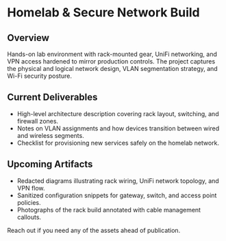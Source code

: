 # Homelab & Secure Network Build

## Overview
Hands-on lab environment with rack-mounted gear, UniFi networking, and VPN access hardened to mirror production controls. The project captures the physical and logical network design, VLAN segmentation strategy, and Wi-Fi security posture.

## Current Deliverables
- High-level architecture description covering rack layout, switching, and firewall zones.
- Notes on VLAN assignments and how devices transition between wired and wireless segments.
- Checklist for provisioning new services safely on the homelab network.

## Upcoming Artifacts
- Redacted diagrams illustrating rack wiring, UniFi network topology, and VPN flow.
- Sanitized configuration snippets for gateway, switch, and access point policies.
- Photographs of the rack build annotated with cable management callouts.

Reach out if you need any of the assets ahead of publication.
